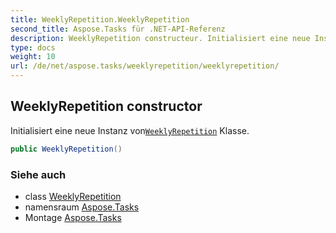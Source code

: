 ```yaml
---
title: WeeklyRepetition.WeeklyRepetition
second_title: Aspose.Tasks für .NET-API-Referenz
description: WeeklyRepetition constructeur. Initialisiert eine neue Instanz vonWeeklyRepetition Klasse.
type: docs
weight: 10
url: /de/net/aspose.tasks/weeklyrepetition/weeklyrepetition/
---
```

## WeeklyRepetition constructor

Initialisiert eine neue Instanz von[`WeeklyRepetition`](../) Klasse.

```csharp
public WeeklyRepetition()
```

### Siehe auch

* class [WeeklyRepetition](../)
* namensraum [Aspose.Tasks](../../weeklyrepetition/)
* Montage [Aspose.Tasks](../../../)


